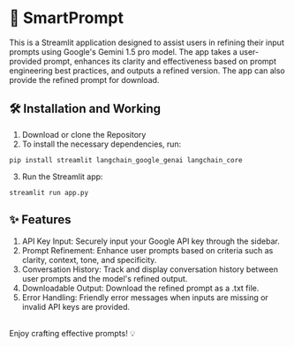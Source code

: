 # 🌟 SmartPrompt
This is a Streamlit application designed to assist users in refining their input prompts using Google's Gemini 1.5 pro model. The app takes a user-provided prompt, enhances its clarity and effectiveness based on prompt engineering best practices, and outputs a refined version. The app can also provide the refined prompt for download.

## 🛠️ Installation and Working
1. Download or clone the Repository
2. To install the necessary dependencies, run:
```
pip install streamlit langchain_google_genai langchain_core
```
3. Run the Streamlit app:
```
streamlit run app.py
```


## ✨ Features
1. API Key Input: Securely input your Google API key through the sidebar.
2. Prompt Refinement: Enhance user prompts based on criteria such as clarity, context, tone, and specificity.
3. Conversation History: Track and display conversation history between user prompts and the model's refined output.
4. Downloadable Output: Download the refined prompt as a .txt file.
5. Error Handling: Friendly error messages when inputs are missing or invalid API keys are provided.

<br> 
Enjoy crafting effective prompts! 💡
